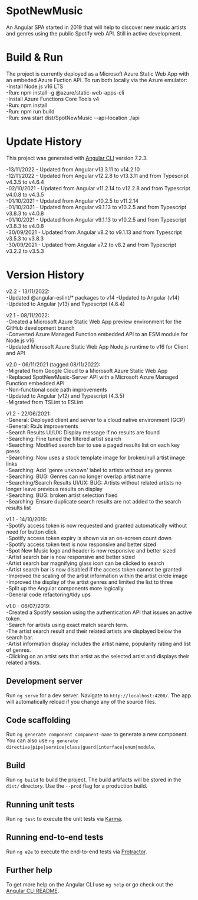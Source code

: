 # SpotNewMusic
An Angular SPA started in 2019 that will help to discover new music artists and genres using the public Spotify web API. Still in active development.

# Build & Run
The project is currently deployed as a Microsoft Azure Static Web App with an embeded Azure Fuction API. To run both locally via the Azure emulator:  
-Install Node.js v16 LTS  
-Run: npm install -g @azure/static-web-apps-cli  
-Install Azure Functions Core Tools v4  
-Run: npm install  
-Run: npm run build  
-Run: swa start dist/SpotNewMusic --api-location ./api

# Update History
This project was generated with [Angular CLI](https://github.com/angular/angular-cli) version 7.2.3.

-13/11/2022 - Updated from Angular v13.3.11 to v14.2.10  
-12/11/2022 - Updated from Angular v12.2.8 to v13.3.11 and from Typescript v4.3.5 to v4.6.4  
-02/10/2021 - Updated from Angular v11.2.14 to v12.2.8 and from Typescript v4.0.8 to v4.3.5  
-01/10/2021 - Updated from Angular v10.2.5 to v11.2.14  
-01/10/2021 - Updated from Angular v9.1.13 to v10.2.5 and from Typescript v3.8.3 to v4.0.8  
-01/10/2021 - Updated from Angular v9.1.13 to v10.2.5 and from Typescript v3.8.3 to v4.0.8  
-30/09/2021 - Updated from Angular v8.2 to v9.1.13 and from Typescript v3.5.3 to v3.8.3  
-30/09/2021 - Updated from Angular v7.2 to v8.2 and from Typescript v3.2.2 to v3.5.3  

# Version History
v2.2 - 13/11/2022:  
-Updated @angular-eslint/* packages to v14
-Updated to Angular (v14)  
-Updated to Angular (v13) and Typescript (4.6.4)  

v2.1 - 08/11/2022:  
-Created a Microsoft Azure Static Web App preview environment for the GitHub development branch  
-Converted Azure Managed Function embedded API to an ESM module for Node.js v16  
-Updated Microsoft Azure Static Web App Node.js runtime to v16 for Client and API

v2.0 - 06/11/2021 (tagged 08/11/2022):  
-Migrated from Google Cloud to a Microsoft Azure Static Web App  
-Replaced SpotNewMusic-Server API with a Microsoft Azure Managed Function embedded API  
-Non-functional code path improvements  
-Updated to Angular (v12) and Typescript (4.3.5)  
-Migrated from TSLint to ESLint

v1.2 - 22/06/2021:  
-General: Deployed client and server to a cloud native environment (GCP)  
-General: RxJs improvements  
-Search Results UI/UX: Display message if no results are found  
-Searching: Fine tuned the filtered artist search  
-Searching: Modified search bar to use a paged results list on each key press  
-Searching: Now uses a stock template image for broken/null artist image links  
-Searching: Add 'genre unknown' label to artists without any genres  
-Searching: BUG: Genres can no longer overlap artist name  
-Searching/Search Results UI/UX: BUG: Artists without related artists no longer leave previous results on display  
-Searching: BUG: broken artist selection fixed  
-Searching: Ensure duplicate search results are not added to the search results list

v1.1 - 14/10/2019:  
-Spotify access token is now requested and granted automatically without need for button click  
-Spotify access token expiry is shown via an on-screen count down  
-Spotify access token text is now responsive and better sized  
-Spot New Music logo and header is now responsive and better sized  
-Artist search bar is now responsive and better sized  
-Artist search bar magnifying glass icon can be clicked to search  
-Artist search bar is now disabled if the access token cannot be granted  
-Improved the scaling of the artist information within the artist circle image  
-Improved the display of the artist genres and limited the list to three  
-Split up the Angular components more logically  
-General code refactoring/tidy ups

v1.0 - 06/07/2019:  
-Created a Spotify session using the authentication API that issues an active token.  
-Search for artists using exact match search term.  
-The artist search result and their related artists are displayed below the search bar.  
-Artist information display includes the artist name, popularity rating and list of genres.  
-Clicking on an artist sets that artist as the selected artist and displays their related artists.

## Development server

Run `ng serve` for a dev server. Navigate to `http://localhost:4200/`. The app will automatically reload if you change any of the source files.

## Code scaffolding

Run `ng generate component component-name` to generate a new component. You can also use `ng generate directive|pipe|service|class|guard|interface|enum|module`.

## Build

Run `ng build` to build the project. The build artifacts will be stored in the `dist/` directory. Use the `--prod` flag for a production build.

## Running unit tests

Run `ng test` to execute the unit tests via [Karma](https://karma-runner.github.io).

## Running end-to-end tests

Run `ng e2e` to execute the end-to-end tests via [Protractor](http://www.protractortest.org/).

## Further help

To get more help on the Angular CLI use `ng help` or go check out the [Angular CLI README](https://github.com/angular/angular-cli/blob/master/README.md).
